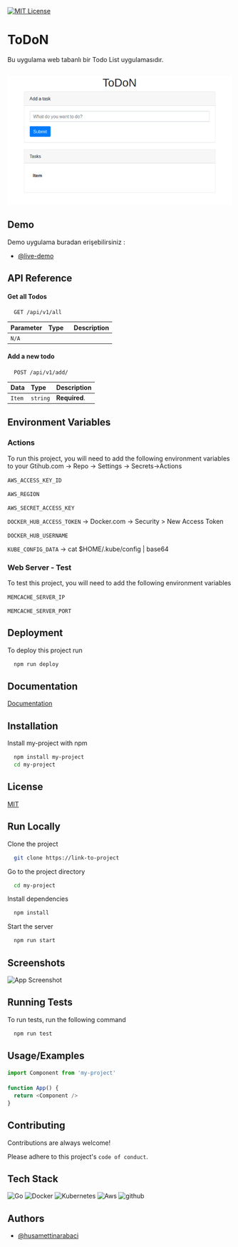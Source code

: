 
[![MIT License](https://img.shields.io/badge/License-MIT-green.svg)](https://choosealicense.com/licenses/mit/)

# ToDoN

Bu uygulama web tabanlı bir Todo List uygulamasıdır.

##

![App Screenshot](./Documents/Images/webpage.png)


## Demo

Demo uygulama buradan erişebilirsiniz :

- [@live-demo](http://aab6a856cd8984348b4e34a58610665f-1150680336.eu-central-1.elb.amazonaws.com)



## API Reference

#### Get all Todos

```http
  GET /api/v1/all
```

| Parameter | Type     | Description                |
| :-------- | :------- | :------------------------- |
| ` N/A   ` | `      ` |                            |

#### Add a new todo

```http
  POST /api/v1/add/
```

| Data      | Type     | Description                       |
| :-------- | :------- | :-------------------------------- |
| `Item`    | `string` | **Required**.                     |


## Environment Variables

### Actions

To run this project, you will need to add the following environment variables to your 
Gtihub.com -> Repo -> Settings -> Secrets->Actions

`AWS_ACCESS_KEY_ID`

`AWS_REGION`

`AWS_SECRET_ACCESS_KEY`

`DOCKER_HUB_ACCESS_TOKEN` -> Docker.com -> Security > New Access Token

`DOCKER_HUB_USERNAME`

`KUBE_CONFIG_DATA` -> cat $HOME/.kube/config | base64

### Web Server - Test

To test this project, you will need to add the following environment variables

`MEMCACHE_SERVER_IP`

`MEMCACHE_SERVER_PORT` 




## Deployment

To deploy this project run

```bash
  npm run deploy
```


## Documentation

[Documentation](https://linktodocumentation)


## Installation

Install my-project with npm

```bash
  npm install my-project
  cd my-project
```
    
## License

[MIT](https://choosealicense.com/licenses/mit/)


## Run Locally

Clone the project

```bash
  git clone https://link-to-project
```

Go to the project directory

```bash
  cd my-project
```

Install dependencies

```bash
  npm install
```

Start the server

```bash
  npm run start
```


## Screenshots

![App Screenshot](https://via.placeholder.com/468x300?text=App+Screenshot+Here)


## Running Tests

To run tests, run the following command

```bash
  npm run test
```


## Usage/Examples

```javascript
import Component from 'my-project'

function App() {
  return <Component />
}
```

## Contributing

Contributions are always welcome!

Please adhere to this project's `code of conduct`.


## Tech Stack


![Go](https://img.shields.io/badge/Go-v1.19-blue)
![Docker](https://img.shields.io/badge/Docker-passing-green)
![Kubernetes](https://img.shields.io/badge/Kubernetes-MicroServices-blue)
![Aws](https://img.shields.io/badge/Aws-Eks-blue)
![github](https://img.shields.io/badge/Github-Actions-green)

## Authors

- [@husamettinarabaci](https://www.github.com/husamettinarabaci)

